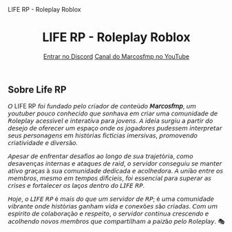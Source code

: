 <!DOCTYPE html>
<html lang="pt-br">
<head>
  <meta charset="UTF-8">
  <meta name="viewport" content="width=device-width, initial-scale=1">
 LIFE RP - Roleplay Roblox
  <link href="https://fonts.googleapis.com/css2?family=Montserrat:wght@700;400&display=swap" rel="stylesheet">
  <link rel="stylesheet" href="css/style.css">
</head>
<body>
  <header>
    <h1>LIFE RP - Roleplay Roblox</h1>
    <nav>
      <a class="discord-btn" href="https://discord.gg/9UDtSgeXJJ" target="_blank">Entrar no Discord</a>
      <a class="youtube-link" href="https://youtube.com/@marcosfmp?si=OjWU1kwuB0pZGqmJ" target="_blank">Canal do Marcosfmp no YouTube</a>
    </nav>
  </header>
  <main>
    <section class="painel">
      <div class="painel-info">
        <h2>Sobre Life RP</h2>
        <p>
          𝘖 LIFE RP 𝘧𝘰𝘪 𝘧𝘶𝘯𝘥𝘢𝘥𝘰 𝘱𝘦𝘭𝘰 𝘤𝘳𝘪𝘢𝘥𝘰𝘳 𝘥𝘦 𝘤𝘰𝘯𝘵𝘦ú𝘥𝘰 <b>𝘔𝘢𝘳𝘤𝘰𝘴𝘧𝘮𝘱</b>, 𝘶𝘮 𝘺𝘰𝘶𝘵𝘶𝘣𝘦𝘳 𝘱𝘰𝘶𝘤𝘰 𝘤𝘰𝘯𝘩𝘦𝘤𝘪𝘥𝘰 𝘲𝘶𝘦 𝘴𝘰𝘯𝘩𝘢𝘷𝘢 𝘦𝘮 𝘤𝘳𝘪𝘢𝘳 𝘶𝘮𝘢 𝘤𝘰𝘮𝘶𝘯𝘪𝘥𝘢𝘥𝘦 𝘥𝘦 𝘙𝘰𝘭𝘦𝘱𝘭𝘢𝘺 𝘢𝘤𝘦𝘴𝘴í𝘷𝘦𝘭 𝘦 𝘪𝘯𝘵𝘦𝘳𝘢𝘵𝘪𝘷𝘢 𝘱𝘢𝘳𝘢 𝘫𝘰𝘷𝘦𝘯𝘴. 𝘈 𝘪𝘥𝘦𝘪𝘢 𝘴𝘶𝘳𝘨𝘪𝘶 𝘢 𝘱𝘢𝘳𝘵𝘪𝘳 𝘥𝘰 𝘥𝘦𝘴𝘦𝘫𝘰 𝘥𝘦 𝘰𝘧𝘦𝘳𝘦𝘤𝘦𝘳 𝘶𝘮 𝘦𝘴𝘱𝘢ç𝘰 𝘰𝘯𝘥𝘦 𝘰𝘴 𝘫𝘰𝘨𝘢𝘥𝘰𝘳𝘦𝘴 𝘱𝘶𝘥𝘦𝘴𝘴𝘦𝘮 𝘪𝘯𝘵𝘦𝘳𝘱𝘳𝘦𝘵𝘢𝘳 𝘴𝘦𝘶𝘴 𝘱𝘦𝘳𝘴𝘰𝘯𝘢𝘨𝘦𝘯𝘴 𝘦𝘮 𝘩𝘪𝘴𝘵ó𝘳𝘪𝘢𝘴 𝘧𝘪𝘤𝘵í𝘤𝘪𝘢𝘴 𝘪𝘮𝘦𝘳𝘴𝘪𝘷𝘢𝘴, 𝘱𝘳𝘰𝘮𝘰𝘷𝘦𝘯𝘥𝘰 𝘤𝘳𝘪𝘢𝘵𝘪𝘷𝘪𝘥𝘢𝘥𝘦 𝘦 𝘥𝘪𝘷𝘦𝘳𝘴ã𝘰.
        </p>
        <p>
          𝘈𝘱𝘦𝘴𝘢𝘳 𝘥𝘦 𝘦𝘯𝘧𝘳𝘦𝘯𝘵𝘢𝘳 𝘥𝘦𝘴𝘢𝘧𝘪𝘰𝘴 𝘢𝘰 𝘭𝘰𝘯𝘨𝘰 𝘥𝘦 𝘴𝘶𝘢 𝘵𝘳𝘢𝘫𝘦𝘵ó𝘳𝘪𝘢, 𝘤𝘰𝘮𝘰 𝘥𝘦𝘴𝘢𝘷𝘦𝘯ç𝘢𝘴 𝘪𝘯𝘵𝘦𝘳𝘯𝘢𝘴 𝘦 𝘢𝘵𝘢𝘲𝘶𝘦𝘴 𝘥𝘦 𝘳𝘢𝘪𝘥, 𝘰 𝘴𝘦𝘳𝘷𝘪𝘥𝘰𝘳 𝘤𝘰𝘯𝘴𝘦𝘨𝘶𝘪𝘶 𝘴𝘦 𝘮𝘢𝘯𝘵𝘦𝘳 𝘢𝘵𝘪𝘷𝘰 𝘨𝘳𝘢ç𝘢𝘴 à 𝘴𝘶𝘢 𝘤𝘰𝘮𝘶𝘯𝘪𝘥𝘢𝘥𝘦 𝘥𝘦𝘥𝘪𝘤𝘢𝘥𝘢 𝘦 𝘢𝘤𝘰𝘭𝘩𝘦𝘥𝘰𝘳𝘢. 𝘈 𝘶𝘯𝘪ã𝘰 𝘦𝘯𝘵𝘳𝘦 𝘰𝘴 𝘮𝘦𝘮𝘣𝘳𝘰𝘴, 𝘮𝘦𝘴𝘮𝘰 𝘦𝘮 𝘵𝘦𝘮𝘱𝘰𝘴 𝘥𝘪𝘧í𝘤𝘪𝘦𝘪𝘴, 𝘧𝘰𝘪 𝘦𝘴𝘴𝘦𝘯𝘤𝘪𝘢𝘭 𝘱𝘢𝘳𝘢 𝘴𝘶𝘱𝘦𝘳𝘢𝘳 𝘢𝘴 𝘤𝘳𝘪𝘴𝘦𝘴 𝘦 𝘧𝘰𝘳𝘵𝘢𝘭𝘦𝘤𝘦𝘳 𝘰𝘴 𝘭𝘢ç𝘰𝘴 𝘥𝘦𝘯𝘵𝘳𝘰 𝘥𝘰 𝘓𝘐𝘍𝘌 𝘙𝘗.
        </p>
        <p>
          𝘏𝘰𝘫𝘦, 𝘰 𝘓𝘐𝘍𝘌 𝘙𝘗 é 𝘮𝘢𝘪𝘴 𝘥𝘰 𝘲𝘶𝘦 𝘶𝘮 𝘴𝘦𝘳𝘷𝘪𝘥𝘰𝘳 𝘥𝘦 𝘙𝘗; é 𝘶𝘮𝘢 𝘤𝘰𝘮𝘶𝘯𝘪𝘥𝘢𝘥𝘦 𝘷𝘪𝘣𝘳𝘢𝘯𝘵𝘦 𝘰𝘯𝘥𝘦 𝘩𝘪𝘴𝘵ó𝘳𝘪𝘢𝘴 𝘨𝘢𝘯𝘩𝘢𝘮 𝘷𝘪𝘥𝘢 𝘦 𝘤𝘰𝘯𝘦𝘹õ𝘦𝘴 𝘴ã𝘰 𝘤𝘳𝘪𝘢𝘥𝘢𝘴. 𝘊𝘰𝘮 𝘶𝘮 𝘦𝘴𝘱í𝘳𝘪𝘵𝘰 𝘥𝘦 𝘤𝘰𝘭𝘢𝘣𝘰𝘳𝘢çã𝘰 𝘦 𝘳𝘦𝘴𝘱𝘦𝘪𝘵𝘰, 𝘰 𝘴𝘦𝘳𝘷𝘪𝘥𝘰𝘳 𝘤𝘰𝘯𝘵𝘪𝘯𝘶𝘢 𝘤𝘳𝘦𝘴𝘤𝘦𝘯𝘥𝘰 𝘦 𝘢𝘤𝘰𝘭𝘩𝘦𝘯𝘥𝘰 𝘯𝘰𝘷𝘰𝘴 𝘮𝘦𝘮𝘣𝘳𝘰𝘴 𝘲𝘶𝘦 𝘤𝘰𝘮𝘱𝘢𝘳𝘵𝘪𝘭𝘩𝘢𝘮 𝘢 𝘱𝘢𝘪𝘻ã𝘰 𝘱𝘦𝘭𝘰 𝘙𝘰𝘭𝘦𝘱𝘭𝘢𝘺. 🎭
        </p>
      </div>
    </section>
  </main>
</body>
</html>
